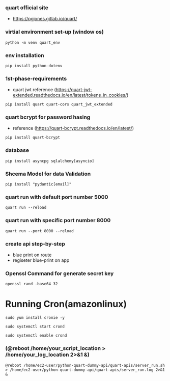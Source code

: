 ### quart official site
- https://pgjones.gitlab.io/quart/

### virtial environment set-up (window os)
```
python -m venv quart_env
```
### env installation
```
pip install python-dotenv
```
### 1st-phase-requirements
- quart jwt reference (https://quart-jwt-extended.readthedocs.io/en/latest/tokens_in_cookies/)
```
pip install quart quart-cors quart_jwt_extended
```

### quart bcrypt for password hasing
- reference (https://quart-bcrypt.readthedocs.io/en/latest/)
```
pip install quart-bcrypt
```
### database
```
pip install asyncpg sqlalchemy[asyncio]
```
### Shcema Model for data Validation
```
pip install "pydantic[email]"
```
### quart run with default port number 5000
```
quart run --reload
```
### quart run with specific port number 8000
```
quart run --port 8000 --reload 
```

### create api step-by-step
- blue print on route
- regiseter blue-print on app

### Openssl Command for generate secret key
``
openssl rand -base64 32
``

# Running Cron(amazonlinux)
```
sudo yum install cronie -y
```
```
sudo systemctl start crond
```
```
sudo systemctl enable crond
```
### (@reboot /home/your_script_location > /home/your_log_location 2>&1 &)
```
@reboot /home/ec2-user/python-quart-dummy-api/quart-apis/server_run.sh > /home/ec2-user/python-quart-dummy-api/quart-apis/server_run.log 2>&1 &
```

